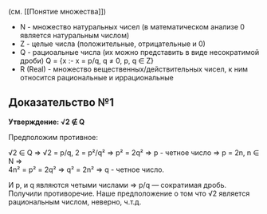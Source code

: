 (см. [[Понятие множества]])

- N - множество натуральных чисел (в математическом анализе 0 является натуральным числом)
- Z - целые числа (положительные, отрицательные и 0)
- Q - рациоальные числа (их можно представить в виде несократимой дроби)
	Q = {x :- x = p/q, q ≠ 0, p, q ∈ Z}
- R (Real) - множество вещественных/действительных чисел, к ним относится рациональные и иррациональные

## Доказательство №1
**Утверждение: √2 ∉ Q**

Предположим противное: 

√2 ∈ Q    ⇒   √2 = p/q, 2 = p²/q²    ⇒    p² = 2q²    ⇒    p - четное число    ⇒    p = 2n, n ∈ N    ⇒    
4n² = p² = 2q²    ⇒    q² = 2n²    ⇒    q - четное число.

И p, и q являются четыми числами    ⇒    p/q — сократимая дробь. Получили противоречие.
Наше предположение о том что √2 является рациональным числом, неверно, ч.т.д.